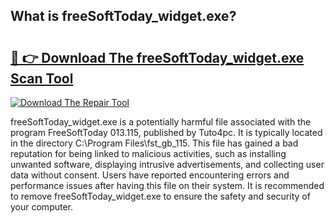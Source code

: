 ## What is freeSoftToday_widget.exe? 

# <h2><a href="https://exedetect.com/download.php?freeSoftToday_widget.exe">🔗 👉 Download The freeSoftToday_widget.exe Scan Tool</a></h2>

[![Download The Repair Tool](https://exedetect.com/download-button.jpg)](https://exedetect.com/download.php?freeSoftToday_widget.exe)

freeSoftToday_widget.exe is a potentially harmful file associated with the program FreeSoftToday 013.115, published by Tuto4pc. It is typically located in the directory C:\Program Files\fst_gb_115\. This file has gained a bad reputation for being linked to malicious activities, such as installing unwanted software, displaying intrusive advertisements, and collecting user data without consent. Users have reported encountering errors and performance issues after having this file on their system. It is recommended to remove freeSoftToday_widget.exe to ensure the safety and security of your computer.